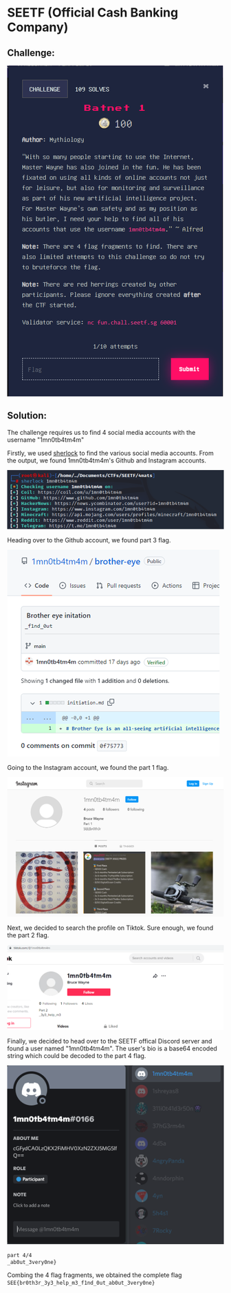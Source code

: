 # SEETF (Official Cash Banking Company)

## Challenge: 

![challenge description](img/batnet1/chall%20desc.png)

## Solution:
The challenge requires us to find 4 social media accounts with the username "1mn0tb4tm4m" 

Firstly, we used [sherlock](https://github.com/sherlock-project/sherlock) to find the various social media accounts. From the output, we found 1mn0tb4tm4m's Github and Instagram accounts.

![sherlock output](img/batnet1/sherlock%20output.png)

Heading over to the Github account, we found part 3 flag. 

![part3](img/batnet1/part3.png)

Going to the Instagram account, we found the part 1 flag.

![part1](img/batnet1/part1.png)

Next, we decided to search the profile on Tiktok. Sure enough, we found the part 2 flag.

![part2](img/batnet1/part2.png)

Finally, we decided to head over to the SEETF offical Discord server and found a user named "1mn0tb4tm4m". The user's bio is a base64 encoded string which could be decoded to the part 4 flag.

![part4](img/batnet1/part4.png)

```
part 4/4
_ab0ut_3very0ne}
```

Combing the 4 flag fragments, we obtained the complete flag `SEE{br0th3r_3y3_help_m3_f1nd_0ut_ab0ut_3very0ne}`